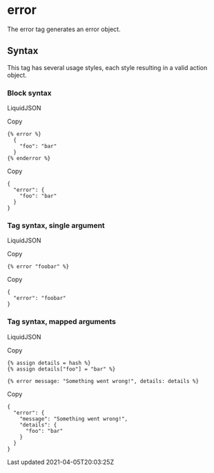 # error

The error tag generates an error object.

## Syntax

This tag has several usage styles, each style resulting in a valid action object.

### Block syntax

LiquidJSON

Copy

    {% error %}
      {
        "foo": "bar"
      }
    {% enderror %}

Copy

    {
      "error": {
        "foo": "bar"
      }
    }

### Tag syntax, single argument

LiquidJSON

Copy

    {% error "foobar" %}

Copy

    {
      "error": "foobar"
    }

### Tag syntax, mapped arguments

LiquidJSON

Copy

    {% assign details = hash %}
    {% assign details["foo"] = "bar" %}
    
    {% error message: "Something went wrong!", details: details %}

Copy

    {
      "error": {
        "message": "Something went wrong!",
        "details": {
          "foo": "bar"
        }
      }
    }

Last updated 2021-04-05T20:03:25Z